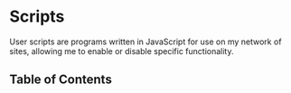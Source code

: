 # Scripts
User scripts are programs written in JavaScript for use on my network of sites, allowing me to enable or disable specific functionality.

## Table of Contents
